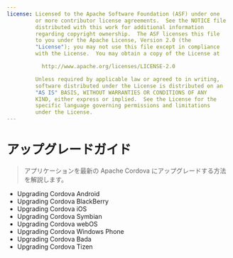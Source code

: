 ```yaml
---
license: Licensed to the Apache Software Foundation (ASF) under one
         or more contributor license agreements.  See the NOTICE file
         distributed with this work for additional information
         regarding copyright ownership.  The ASF licenses this file
         to you under the Apache License, Version 2.0 (the
         "License"); you may not use this file except in compliance
         with the License.  You may obtain a copy of the License at

           http://www.apache.org/licenses/LICENSE-2.0

         Unless required by applicable law or agreed to in writing,
         software distributed under the License is distributed on an
         "AS IS" BASIS, WITHOUT WARRANTIES OR CONDITIONS OF ANY
         KIND, either express or implied.  See the License for the
         specific language governing permissions and limitations
         under the License.
---
```


アップグレードガイド
================

> アプリケーションを最新の Apache Cordova にアップグレードする方法を解説します。

- Upgrading Cordova Android
- Upgrading Cordova BlackBerry
- Upgrading Cordova iOS
- Upgrading Cordova Symbian
- Upgrading Cordova webOS
- Upgrading Cordova Windows Phone
- Upgrading Cordova Bada
- Upgrading Cordova Tizen

